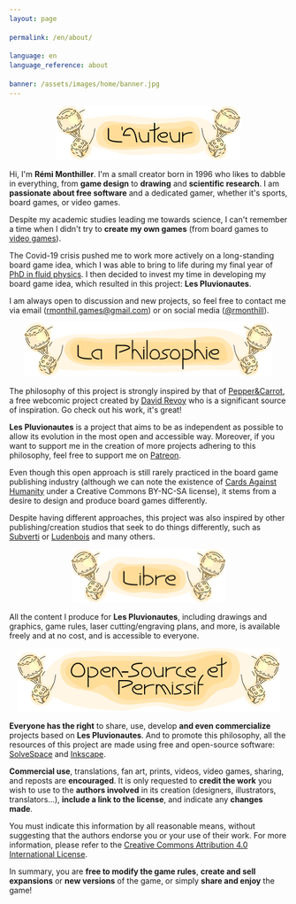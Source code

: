 ```yaml
---
layout: page

permalink: /en/about/

language: en
language_reference: about

banner: /assets/images/home/banner.jpg
---
```


<img src="/assets/images/about/fr/l-auteur.svg" alt="The Author" style="max-width:334px;width:334px;position:relative;left:50%;margin-left:-167px;">

Hi, I'm **Rémi Monthiller**. I'm a small creator born in 1996 who likes to dabble in everything, from **game design** to **drawing** and **scientific research**.
I am **passionate about free software** and a dedicated gamer, whether it's sports, board games, or video games.

Despite my academic studies leading me towards science, I can't remember a time when I didn't try to **create my own games** (from board games to [video games](https://rmonthil.itch.io/)).

The Covid-19 crisis pushed me to work more actively on a long-standing board game idea, which I was able to bring to life during my final year of [PhD in fluid physics](https://www.youtube.com/watch?v=LDYkYfR8kcw&t).
I then decided to invest my time in developing my board game idea, which resulted in this project: **Les Pluvionautes**.

I am always open to discussion and new projects, so feel free to contact me via email ([rmonthil.games@gmail.com](mailto:rmonthil.games@gmail.com)) or on social media ([@rmonthill](https://www.instagram.com/rmonthill/)).

<img src="/assets/images/about/fr/la-philosophie.svg" alt="The Philosophy" style="max-width:450px;width:450px;position:relative;left:50%;margin-left:-225px;">

The philosophy of this project is strongly inspired by that of [Pepper&Carrot](https://www.peppercarrot.com/en/), a free webcomic project created by [David Revoy](https://www.davidrevoy.com/) who is a significant source of inspiration. Go check out his work, it's great!

**Les Pluvionautes** is a project that aims to be as independent as possible to allow its evolution in the most open and accessible way. Moreover, if you want to support me in the creation of more projects adhering to this philosophy, feel free to support me on [Patreon](https://www.patreon.com/rmonthil).

Even though this open approach is still rarely practiced in the board game publishing industry (although we can note the existence of [Cards Against Humanity](https://www.cardsagainsthumanity.com/) under a Creative Commons BY-NC-SA license), it stems from a desire to design and produce board games differently.

Despite having different approaches, this project was also inspired by other publishing/creation studios that seek to do things differently, such as [Subverti](https://subverti.com/fr/) or [Ludenbois](https://www.ludenbois.fr/) and many others.

<img src="/assets/images/about/fr/libre.svg" alt="Free" style="max-width:280px;width:280px;position:relative;left:50%;margin-left:-140px;">

All the content I produce for **Les Pluvionautes**, including drawings and graphics, game rules, laser cutting/engraving plans, and more, is available freely and at no cost, and is accessible to everyone.

<img src="/assets/images/about/fr/open-source-et-permissif.svg" alt="Open-source and Permissive" style="max-width:476px;width:476px;position:relative;left:50%;margin-left:-238px;">

**Everyone has the right** to share, use, develop **and even commercialize** projects based on **Les Pluvionautes**.
And to promote this philosophy, all the resources of this project are made using free and open-source software: [SolveSpace](https://solvespace.com/index.pl) and [Inkscape](https://inkscape.org/).

**Commercial use**, translations, fan art, prints, videos, video games, sharing, and reposts are **encouraged**.
It is only requested to **credit the work** you wish to use to the **authors involved** in its creation (designers, illustrators, translators...), **include a link to the license**, and indicate any **changes made**.

You must indicate this information by all reasonable means, without suggesting that the authors endorse you or your use of their work.
For more information, please refer to the [Creative Commons Attribution 4.0 International License](https://creativecommons.org/licenses/by/4.0/deed.en).

In summary, you are **free to modify the game rules**, **create and sell expansions** or **new versions** of the game, or simply **share and enjoy** the game!

